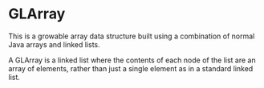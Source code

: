 # GLArray

This is a growable array data structure built using a combination of normal Java arrays and linked lists.

A GLArray is a linked list where the contents of each node of the list are an array of elements, 
rather than just a single element as in a standard linked list.

